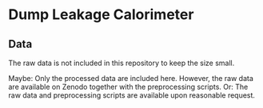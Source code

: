 # Dump Leakage Calorimeter


## Data
The raw data is not included in this repository to keep the size small.

Maybe: Only the processed data are included here. However, the raw data are available on Zenodo together with the preprocessing scripts.
Or: The raw data and preprocessing scripts are available upon reasonable request. 
